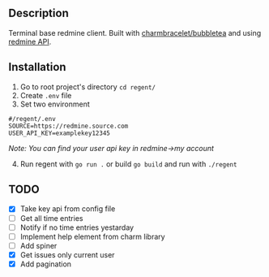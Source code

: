 ## Description
Terminal base redmine client. Built with [charmbracelet/bubbletea](https://github.com/charmbracelet/bubbletea) and using [redmine API](https://www.redmine.org/projects/redmine/wiki/rest_api).

## Installation
1. Go to root project's directory `cd regent/` 
2. Create `.env` file
3. Set two environment

```
#/regent/.env
SOURCE=https://redmine.source.com
USER_API_KEY=examplekey12345   
```

*Note: You can find your user api key in redmine->my account*

4. Run regent with `go run .` or build `go build` and run with `./regent`
## TODO
- [x] Take key api from config file
- [ ] Get all time entries 
- [ ] Notify if no time entries yestarday
- [ ] Implement help element from charm library
- [ ] Add spiner
- [x] Get issues only current user
- [x] Add pagination 
